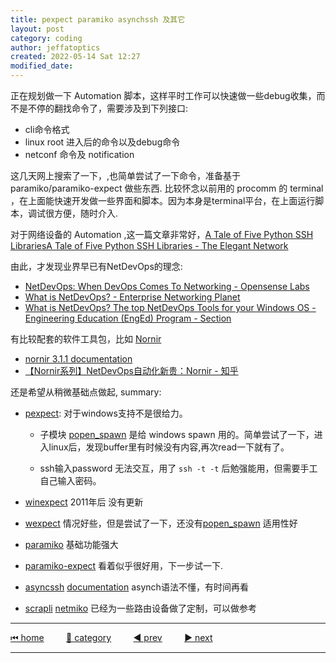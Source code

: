 ```yaml
---
title: pexpect paramiko asynchssh 及其它
layout: post
category: coding
author: jeffatoptics
created: 2022-05-14 Sat 12:27
modified_date:
---
```


正在规划做一下 Automation 脚本，这样平时工作可以快速做一些debug收集，而不是不停的翻找命令了，需要涉及到下列接口:

- cli命令格式
- linux root 进入后的命令以及debug命令
- netconf 命令及 notification 

这几天网上搜索了一下，,也简单尝试了一下命令，准备基于 paramiko/paramiko-expect 做些东西.
比较怀念以前用的 procomm 的 terminal ，在上面能快速开发做一些界面和脚本。因为本身是terminal平台，在上面运行脚本，调试很方便，随时介入.

对于网络设备的 Automation ,这一篇文章非常好，[A Tale of Five Python SSH LibrariesA Tale of Five Python SSH Libraries - The Elegant Network](https://elegantnetwork.github.io/posts/comparing-ssh/)

由此，才发现业界早已有NetDevOps的理念:
- [NetDevOps: When DevOps Comes To Networking - Opensense Labs](https://opensenselabs.com/blog/articles/netdevops)
- [​​What is NetDevOps? - Enterprise Networking Planet](https://www.enterprisenetworkingplanet.com/management/what-is-netdevops/)
- [What is NetDevOps? The top NetDevOps Tools for your Windows OS - Engineering Education (EngEd) Program - Section](https://www.section.io/engineering-education/what-is-netdevops-top-netdevops-tools-for-your-windows-operating-system/)

有比较配套的软件工具包，比如 [Nornir](https://pypi.org/project/nornir/) 
- [nornir 3.1.1 documentation](https://nornir.readthedocs.io/en/latest/)
- [【Nornir系列】NetDevOps自动化新贵：Nornir - 知乎](https://zhuanlan.zhihu.com/p/330734981)

还是希望从稍微基础点做起, summary:

- [pexpect](https://pexpect.readthedocs.io/en/stable/): 对于windows支持不是很给力。

    - 子模块 [popen_spawn](https://pexpect.readthedocs.io/en/stable/api/popen_spawn.html) 是给 windows spawn 用的。简单尝试了一下，进入linux后，发现buffer里有时候没有内容,再次read一下就有了。

    - ssh输入password 无法交互，用了 `ssh -t -t` 后勉强能用，但需要手工自己输入密码。

- [winexpect](https://github.com/geertj/winpexpect) 2011年后 没有更新

- [wexpect](https://github.com/raczben/wexpect) 情况好些，但是尝试了一下，还没有[popen_spawn](https://pexpect.readthedocs.io/en/stable/api/popen_spawn.html) 适用性好

- [paramiko](https://github.com/paramiko/paramiko) 基础功能强大

- [paramiko-expect](https://github.com/fgimian/paramiko-expect) 看着似乎很好用，下一步试一下.

- [asyncssh](https://github.com/ronf/asyncssh) [documentation](https://asyncssh.readthedocs.io/en/stable/#client-examples) asynch语法不懂，有时间再看

- [scrapli](https://pypi.org/project/scrapli/) [netmiko](https://pypi.org/project/netmiko/) 已经为一些路由设备做了定制，可以做参考


---

[⏮ home](../index.md) &nbsp; &nbsp; &nbsp; &nbsp; [🔀 category](../category.md) &nbsp; &nbsp; &nbsp; &nbsp; [◀️ prev](./2022-05-12-note-xml-pexpect.md) &nbsp; &nbsp; &nbsp; &nbsp; [▶️ next](./2022-05-16-pexpect-done.md)

---
